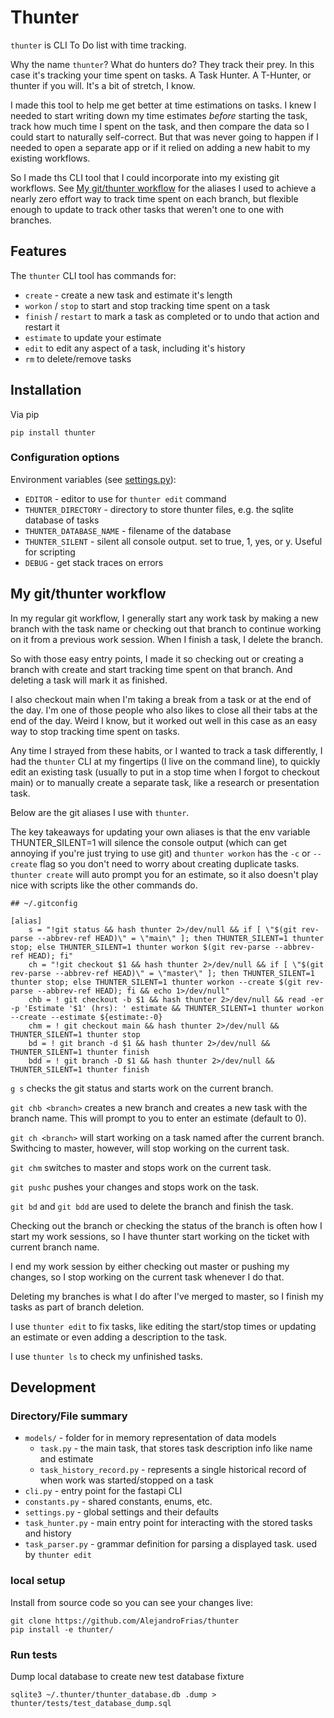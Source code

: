 # Thunter

`thunter` is CLI To Do list with time tracking.

Why the name `thunter`? What do hunters do? They track their prey.
In this case it's tracking your time spent on tasks. A Task Hunter. A T-Hunter, or thunter if you will.
It's a bit of stretch, I know.

I made this tool to help me get better at time estimations on tasks.
I knew I needed to start writing down my time estimates *before* starting the task, track how much time I spent on the task, and then compare the data so I could start to naturally self-correct.
But that was never going to happen if I needed to open a separate app or if it relied on adding a new habit to my existing workflows.

So I made ths CLI tool that I could incorporate into my existing git workflows. See [My git/thunter workflow](#my-gitthunter-workflow) for the aliases I used to achieve a nearly zero effort way to track time spent on each branch, but flexible enough to update to track other tasks that weren't one to one with branches.

## Features

The `thunter` CLI tool has commands for:
* `create` - create a new task and estimate it's length
* `workon` / `stop` to start and stop tracking time spent on a task
* `finish` / `restart` to mark a task as completed or to undo that action and restart it
* `estimate` to update your estimate
* `edit` to edit any aspect of a task, including it's history
* `rm` to delete/remove tasks

## Installation

Via pip
```
pip install thunter
```

### Configuration options
Environment variables (see [settings.py](thunter/settings.py)):
- `EDITOR` - editor to use for `thunter edit` command
- `THUNTER_DIRECTORY` - directory to store thunter files, e.g. the sqlite database of tasks
- `THUNTER_DATABASE_NAME` - filename of the database
- `THUNTER_SILENT` - silent all console output. set to true, 1, yes, or y. Useful for scripting
- `DEBUG` - get stack traces on errors


## My git/thunter workflow

In my regular git workflow, I generally start any work task by making a new branch with the task name or checking out that branch to continue working on it from a previous work session. When I finish a task, I delete the branch.

So with those easy entry points, I made it so checking out or creating a branch with create and start tracking time spent on that branch. And deleting a task will mark it as finished.

I also checkout main when I'm taking a break from a task or at the end of the day. I'm one of those people who also likes to close all their tabs at the end of the day. Weird I know, but it worked out well in this case as an easy way to stop tracking time spent on tasks.

Any time I strayed from these habits, or I wanted to track a task differently, I had the `thunter` CLI at my fingertips (I live on the command line), to quickly edit an existing task (usually to put in a stop time when I forgot to checkout main) or to manually create a separate task, like a research or presentation task.

Below are the git aliases I use with `thunter`.

The key takeaways for updating your own aliases is that the env variable THUNTER_SILENT=1 will silence the console output (which can get annoying if you're just trying to use git) and `thunter workon` has the `-c` or `--create` flag so you don't need to worry about creating duplicate tasks. `thunter create` will auto prompt you for an estimate, so it also doesn't play nice with scripts like the other commands do.

```
## ~/.gitconfig

[alias]
    s = "!git status && hash thunter 2>/dev/null && if [ \"$(git rev-parse --abbrev-ref HEAD)\" = \"main\" ]; then THUNTER_SILENT=1 thunter stop; else THUNTER_SILENT=1 thunter workon $(git rev-parse --abbrev-ref HEAD); fi"
    ch = "!git checkout $1 && hash thunter 2>/dev/null && if [ \"$(git rev-parse --abbrev-ref HEAD)\" = \"master\" ]; then THUNTER_SILENT=1 thunter stop; else THUNTER_SILENT=1 thunter workon --create $(git rev-parse --abbrev-ref HEAD); fi && echo 1>/dev/null"
    chb = ! git checkout -b $1 && hash thunter 2>/dev/null && read -er -p 'Estimate '$1' (hrs): ' estimate && THUNTER_SILENT=1 thunter workon --create --estimate ${estimate:-0}
    chm = ! git checkout main && hash thunter 2>/dev/null && THUNTER_SILENT=1 thunter stop
    bd = ! git branch -d $1 && hash thunter 2>/dev/null && THUNTER_SILENT=1 thunter finish
    bdd = ! git branch -D $1 && hash thunter 2>/dev/null && THUNTER_SILENT=1 thunter finish

```

`g s` checks the git status and starts work on the current branch.

`git chb <branch>` creates a new branch and creates a new task with the branch name.
This will prompt to you to enter an estimate (default to 0).

`git ch <branch>` will start working on a task named after the current branch.
Swithcing to master, however, will stop working on the current task.

`git chm` switches to master and stops work on the current task.

`git pushc` pushes your changes and stops work on the task.

`git bd` and `git bdd` are used to delete the branch and finish the task.

Checking out the branch or checking the status of the branch is often how I start my work sessions, so I have thunter start working on the ticket with current branch name.

I end my work session by either checking out master or pushing my changes, so I stop working on the current task whenever I do that.

Deleting my branches is what I do after I've merged to master, so I finish my tasks as part of branch deletion.

I use `thunter edit` to fix tasks, like editing the start/stop times or updating an estimate or even adding a description to the task.

I use `thunter ls` to check my unfinished tasks.

## Development

### Directory/File summary

* `models/` - folder for in memory representation of data models
    * `task.py` - the main task, that stores task description info like name and estimate
    * `task_history_record.py` - represents a single historical record of when work was started/stopped on a task
* `cli.py` - entry point for the fastapi CLI
* `constants.py` - shared constants, enums, etc.
* `settings.py` - global settings and their defaults
* `task_hunter.py` - main entry point for interacting with the stored tasks and history
* `task_parser.py` - grammar definition for parsing a displayed task. used by `thunter edit`

### local setup

Install from source code so you can see your changes live:
```
git clone https://github.com/AlejandroFrias/thunter
pip install -e thunter/
```

### Run tests

Dump local database to create new test database fixture
```
sqlite3 ~/.thunter/thunter_database.db .dump > thunter/tests/test_database_dump.sql
```
